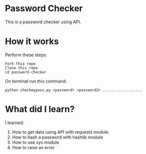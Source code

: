 # Password Checker
This is a password checker using API.

# How it works
Perform these steps:
```
Fork this repo
Clone this repo
cd password-checker
```
On terminal run this command:
```
python checkmypass.py <password> <password2> ..................
```

# What did I learn?
I learned:
1. How to get data using API with requests module
2. How to hash a password with hashlib module
3. How to use sys module
4. How to raise an error
